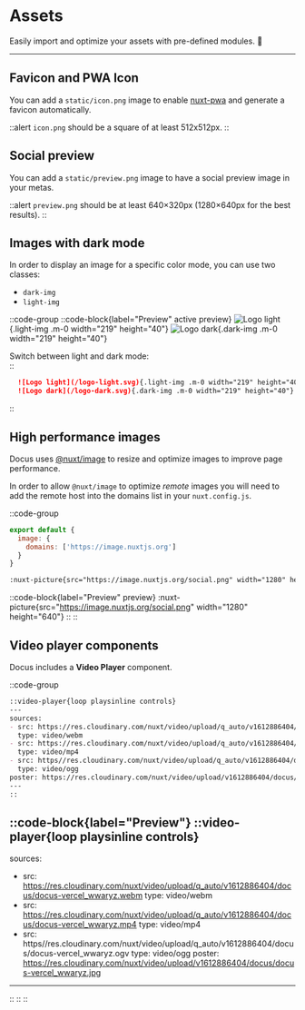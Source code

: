# Assets

Easily import and optimize your assets with pre-defined modules. 🙈

---

## Favicon and PWA Icon

You can add a `static/icon.png` image to enable [nuxt-pwa](https://pwa.nuxtjs.org) and generate a favicon automatically.

::alert
`icon.png` should be a square of at least 512x512px.
::

## Social preview

You can add a `static/preview.png` image to have a social preview image in your metas.

::alert
`preview.png` should be at least 640×320px (1280×640px for the best results).
::

## Images with dark mode

In order to display an image for a specific color mode, you can use two classes:

- `dark-img`
- `light-img`

::code-group
  ::code-block{label="Preview" active preview}
    ![Logo light](/logo-light.svg){.light-img .m-0 width="219" height="40"}
    ![Logo dark](/logo-dark.svg){.dark-img .m-0 width="219" height="40"}
  <p class="flex items-center" style="margin-bottom:0;">Switch between light and dark mode:&nbsp;<color-switcher class="inline-flex ml-2"></color-switcher></p>
  ::

  ```md [Code]
    ![Logo light](/logo-light.svg){.light-img .m-0 width="219" height="40"}
    ![Logo dark](/logo-dark.svg){.dark-img .m-0 width="219" height="40"}
  ```
::

## High performance images

Docus uses [@nuxt/image](https://images.nuxtjs.org) to resize and optimize images to improve page performance.

In order to allow `@nuxt/image` to optimize _remote_ images you will need to add the remote host into the domains list in your `nuxt.config.js`.

::code-group

  ```js [nuxt.config]
  export default {
    image: {
      domains: ['https://image.nuxtjs.org']
    }
  }
  ```

  ```md [Code]
  :nuxt-picture{src="https://image.nuxtjs.org/social.png" width="1280" height="640"}
  ```

  ::code-block{label="Preview" preview}
    :nuxt-picture{src="https://image.nuxtjs.org/social.png" width="1280" height="640"}
  ::
::

## Video player components

Docus includes a **Video Player** component.

::code-group

  ```markdown [Markdown]
  ::video-player{loop playsinline controls}
  ---
  sources:
  - src: https://res.cloudinary.com/nuxt/video/upload/q_auto/v1612886404/docus/docus-vercel_wwaryz.webm
    type: video/webm
  - src: https://res.cloudinary.com/nuxt/video/upload/q_auto/v1612886404/docus/docus-vercel_wwaryz.mp4
    type: video/mp4
  - src: https//res.cloudinary.com/nuxt/video/upload/q_auto/v1612886404/docus/docus-vercel_wwaryz.ogv
    type: video/ogg
  poster: https://res.cloudinary.com/nuxt/video/upload/v1612886404/docus/docus-vercel_wwaryz.jpg
  ---
  ::
  ```

  ::code-block{label="Preview"}
  ::video-player{loop playsinline controls}
  ---
  sources:
  - src: https://res.cloudinary.com/nuxt/video/upload/q_auto/v1612886404/docus/docus-vercel_wwaryz.webm
    type: video/webm
  - src: https://res.cloudinary.com/nuxt/video/upload/q_auto/v1612886404/docus/docus-vercel_wwaryz.mp4
    type: video/mp4
  - src: https//res.cloudinary.com/nuxt/video/upload/q_auto/v1612886404/docus/docus-vercel_wwaryz.ogv
    type: video/ogg
  poster: https://res.cloudinary.com/nuxt/video/upload/v1612886404/docus/docus-vercel_wwaryz.jpg
  ---
  ::
  ::
::
